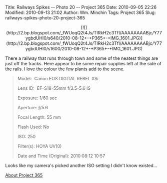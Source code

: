 Title: Railways Spikes -- Photo 20 -- Project 365
Date: 2010-09-05 22:26
Modified: 2010-09-13 21:02
Author: Wm. Minchin
Tags: Project 365
Slug: railways-spikes-photo-20-project-365

<div class="separator" style="clear: both; text-align: center;">

<p>
[![](http://2.bp.blogspot.com/_fWUoqQ2t4Js/TIRkH2c3TfI/AAAAAAAABjc/Y77ygbdUHI0/s640/2010-08-12+-+P365+-+IMG_1601.JPG)](http://2.bp.blogspot.com/_fWUoqQ2t4Js/TIRkH2c3TfI/AAAAAAAABjc/Y77ygbdUHI0/s1600/2010-08-12+-+P365+-+IMG_1601.JPG)

</div>

There a railway that runs through town and some of the neatest things
are just off the tracks. Here appear to be some repair supplies left at
the side of the rails. I love the colour the few plants add to the
scene.

> 
> <span style="color: #666666;">Model: </span> Canon EOS DIGITAL REBEL
> XSi
>
> <span style="color: #666666;">Lens ID: </span> EF-S18-55mm f/3.5-5.6
> IS
>
> <span style="color: #666666;">Exposure: </span>1/60 sec
>
> <span style="color: #666666;">Aperture: </span>ƒ/5.6
>
> <span style="color: #666666;">Focal Length: </span>55 mm
>
> <span style="color: #666666;">Flash Used: </span>No
>
> <span style="color: #666666;">ISO: </span>250
>
> <span style="color: #666666;">Filter(s): </span>HOYA UV(0)
>
> <span style="color: #666666;">Date and Time
> (Original): </span>2010:08:12 10:57
>
> <p>

Looks like my camera's picked another ISO setting I didn't know
existed...

[About Project
365](http://blog.minchin.ca/2010/07/project-365-introduction.html)

